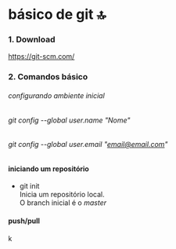 # básico de git :top:

### 1. Download
https://git-scm.com/

### 2. Comandos básico

###### configurando ambiente inicial
  ###### git config --global user.name "Nome"  
  ###### git config --global user.email "email@email.com"  


#### iniciando um repositório
* git init  
  Inicia um repositório local.  
  O branch inicial é o *master*
 
#### push/pull
k
